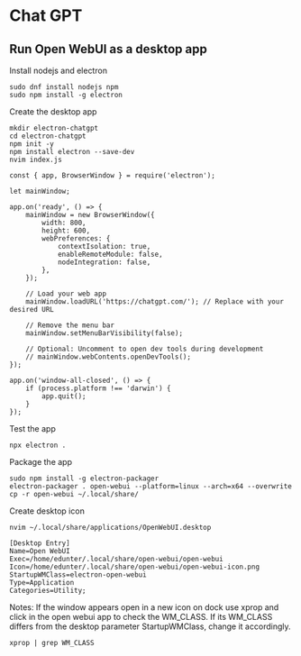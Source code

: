 # Chat GPT

## Run Open WebUI as a desktop app

Install nodejs and electron
```
sudo dnf install nodejs npm
sudo npm install -g electron
```

Create the desktop app
```
mkdir electron-chatgpt
cd electron-chatgpt
npm init -y
npm install electron --save-dev
nvim index.js

const { app, BrowserWindow } = require('electron');

let mainWindow;

app.on('ready', () => {
    mainWindow = new BrowserWindow({
        width: 800,
        height: 600,
        webPreferences: {
            contextIsolation: true,
            enableRemoteModule: false,
            nodeIntegration: false,
        },
    });

    // Load your web app
    mainWindow.loadURL('https://chatgpt.com/'); // Replace with your desired URL

    // Remove the menu bar
    mainWindow.setMenuBarVisibility(false);

    // Optional: Uncomment to open dev tools during development
    // mainWindow.webContents.openDevTools();
});

app.on('window-all-closed', () => {
    if (process.platform !== 'darwin') {
        app.quit();
    }
});
```

Test the app
```
npx electron .
```

Package the app
```
sudo npm install -g electron-packager
electron-packager . open-webui --platform=linux --arch=x64 --overwrite
cp -r open-webui ~/.local/share/
```

Create desktop icon
```
nvim ~/.local/share/applications/OpenWebUI.desktop
```
```
[Desktop Entry]
Name=Open WebUI
Exec=/home/edunter/.local/share/open-webui/open-webui
Icon=/home/edunter/.local/share/open-webui/open-webui-icon.png
StartupWMClass=electron-open-webui
Type=Application
Categories=Utility;
```

Notes:
If the window appears open in a new icon on dock use xprop and click in the open webui app to check the WM_CLASS.
If its WM_CLASS differs from the desktop parameter StartupWMClass, change it accordingly.
```
xprop | grep WM_CLASS
```
